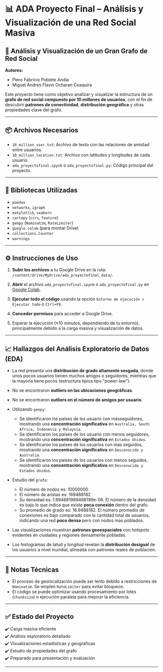 # 📊 ADA Proyecto Final – Análisis y Visualización de una Red Social Masiva

## 👥 Análisis y Visualización de un Gran Grafo de Red Social

**Autores:**
- Piero Fabricio Poblete Andía  
- Miguel Andres Flavio Ocharan Coaquira

Este proyecto tiene como objetivo analizar y visualizar la estructura de un **grafo de red social compuesto por 10 millones de usuarios**, con el fin de descubrir **patrones de conectividad**, **distribución geográfica** y otras propiedades clave del grafo.

---

## 📦 Archivos Necesarios

- `10_million_user.txt`: Archivo de texto con las relaciones de amistad entre usuarios.
- `10_million_location.txt`: Archivo con latitudes y longitudes de cada usuario.
- `ada_proyectofinal.ipynb` o `ada_proyectofinal.py`: Código principal del proyecto.

---

## 🧰 Bibliotecas Utilizadas

- `pandas`  
- `networkx`, `igraph`  
- `matplotlib`, `seaborn`  
- `cartopy` (`ccrs`, `feature`)  
- `geopy` (`Nominatim`, `RateLimiter`)  
- `google.colab` (para montar Drive)  
- `collections.Counter`  
- `warnings`

---

## ⚙️ Instrucciones de Uso

1. **Subir los archivos** a tu Google Drive en la ruta: `/content/drive/MyDrive/ada_proyectofinal_data/`.

2. **Abrir** el archivo `ada_proyectofinal.ipynb` o `ada_proyectofinal.py` en [Google Colab](https://colab.research.google.com/).

3. **Ejecutar todo el código** usando la opción `Entorno de ejecución > Ejecutar todo` o `Ctrl+F9`.

4. **Conceder permisos** para acceder a Google Drive.

5. Esperar la ejecución (≈10 minutos, dependiendo de tu entorno), principalmente debido a la carga masiva y visualización de datos.

---

## 📈 Hallazgos del Análisis Exploratorio de Datos (EDA)

- La red presenta una **distribución de grado altamente sesgada**, donde unos pocos usuarios tienen muchos amigos o seguidores, mientras que la mayoría tiene pocos (estructura típica tipo “power-law”).
- No se encontraron **outliers en las ubicaciones geográficas**.
- No se encontraron **outliers en el número de amigos por usuario**.
- Utilizando `geopy`:
  - Se identificaron los países de los usuario con másseguidores, mostrando una **concentración significativa** en `Australia, South Africa, Indonesia y Malaysia`.
  - Se identificaron los países de los usuario con menos seguidores, mostrando una **concentración significativa** en `Estados Unidos`.
  - Se identificaron los países de los usuarios con más seguidos, mostrando una **concentración significativa** en `Desconocido y Australia`.
  - Se identificaron los países de los usuarios con menos seguidos, mostrando una **concentración significativa** en `Desconocido y Estados Unidos`.
    
- Estudio del `grafo`:
  - El número de nodos es: 10000000
  - El número de aristas es: 169488182
  - Su densidad es: 1.694881989488199e-06. El número de la densidad es bajo lo que indica que existe **poca conexión** dentro del grafo.
  - Su promedio de grado es: 16.9488182. El número promedio de conexiones es bajo comparado con la cantidad total de usuarios, indicando una red **poco densa** pero con nodos mas poblados.
    
- Las visualizaciones muestran **patrones geoespaciales** con hotspots evidentes en ciudades y regiones densamente pobladas.
- Los histogramas de latud y longitud revelan la **distribución desigual** de los usuarios a nivel mundial, alineada con patrones reales de población.

---

## 📌 Notas Técnicas

- El proceso de geolocalización puede ser lento debido a restricciones de `Nominatim`. Se empleó `RateLimiter` para evitar bloqueos.
- El código se puede optimizar usando procesamiento por lotes (`chunksize`) o ejecución paralela para mejorar la eficiencia.

---

## ✅ Estado del Proyecto

✔️ Carga masiva eficiente  
✔️ Análisis exploratorio detallado  
✔️ Visualizaciones estadísticas y geográficas  
✔️ Estudio de propiedades del grafo  
✔️ Preparado para presentación y evaluación

---

